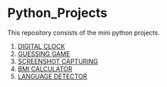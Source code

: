 # Python_Projects
This repository consists of the mini python projects.
1. <a href ="https://github.com/sparshpatial/Python_Projects/blob/main/Digital%20Clock.py">DIGITAL CLOCK</a>
2. <a href="https://github.com/sparshpatial/Python_Projects/blob/main/Guessing_Game.py">GUESSING GAME</a>
3. <a href="https://github.com/sparshpatial/Python_Projects/blob/main/Guessing_Game.py">SCREENSHOT CAPTURING</a> 
4. <a href="https://github.com/sparshpatial/Python_Projects/blob/main/BMI_calculator.py">BMI CALCULATOR</a>
5. <a href="https://github.com/sparshpatial/Python_Projects/tree/main/lang_detect">LANGUAGE DETECTOR</a>
